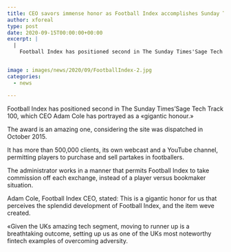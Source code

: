 ```yaml
---
title: CEO savors immense honor as Football Index accomplishes Sunday Times accolade
author: xforeal 
type: post
date: 2020-09-15T00:00:00+00:00
excerpt: |
  |
    Football Index has positioned second in The Sunday Times'Sage Tech Track 100, which CEO Adam Cole has portrayed as a "gigantic honour


image : images/news/2020/09/FootballIndex-2.jpg
categories:
  - news

---
```

Football Index has positioned second in The Sunday Times&#8217;Sage Tech Track 100, which CEO Adam Cole has portrayed as a &#171;gigantic honour.&#187; 

The award is an amazing one, considering the site was dispatched in October 2015. 

It has more than 500,000 clients, its own webcast and a YouTube channel, permitting players to purchase and sell partakes in footballers. 

The administrator works in a manner that permits Football Index to take commission off each exchange, instead of a player versus bookmaker situation. 

Adam Cole, Football Index CEO, stated: This is a gigantic honor for us that perceives the splendid development of Football Index, and the item weve created. 

&#171;Given the UKs amazing tech segment, moving to runner up is a breathtaking outcome, setting up us as one of the UKs most noteworthy fintech examples of overcoming adversity.